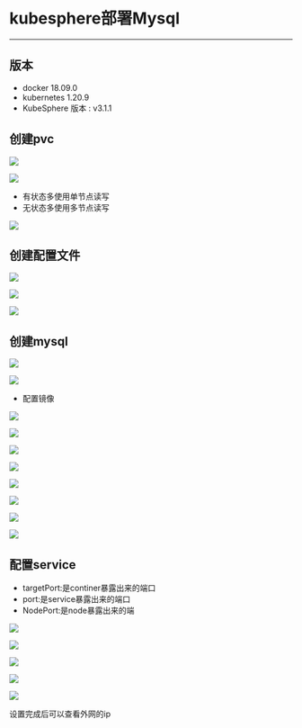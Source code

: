 # kubesphere部署Mysql

----

## 版本

+   docker 18.09.0
+   kubernetes 1.20.9
+   KubeSphere 版本 : v3.1.1

## 创建pvc

![](../images/2021/12/20211220095003.png)

![](../images/2021/12/20211220095051.png)

+   有状态多使用单节点读写
+   无状态多使用多节点读写

![](../images/2021/12/20211216165041.png)


## 创建配置文件

![](../images/2021/12/20211220095209.png)

![](../images/2021/12/20211220095233.png)

![](../images/2021/12/20211220095436.png)

## 创建mysql

![](../images/2021/12/20211220095543.png)

![](../images/2021/12/20211220095605.png)

+   配置镜像

![](../images/2021/12/20211220101453.png)

![](../images/2021/12/20211220095817.png)

![](../images/2021/12/20211220100139.png)

![](../images/2021/12/20211220100409.png)

![](../images/2021/12/20211220100525.png)

![](../images/2021/12/20211220100855.png)

![](../images/2021/12/20211220101050.png)

![](../images/2021/12/20211220094527.png)

## 配置service

+   targetPort:是continer暴露出来的端口
+   port:是service暴露出来的端口
+   NodePort:是node暴露出来的端

![](../images/2021/12/20211220101631.png)

![](../images/2021/12/20211220101642.png)

![](../images/2021/12/20211220102022.png)

![](../images/2021/12/20211220102229.png)

![](../images/2021/12/20211220102326.png)

设置完成后可以查看外网的ip